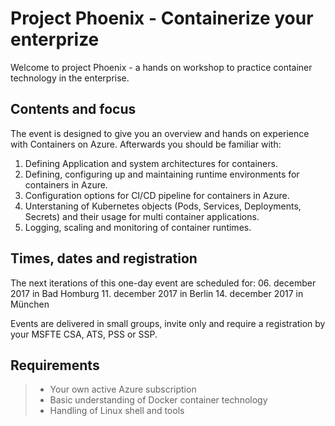 # Project Phoenix - Containerize your enterprize

Welcome to project Phoenix - a hands on workshop to practice container technology in the enterprise.

## Contents and focus
The event is designed to give you an overview and hands on experience with Containers on Azure. Afterwards you should be familiar with:
1. Defining Application and system architectures for containers.
2. Defining, configuring up and maintaining runtime environments for containers in Azure.
3. Configuration options for CI/CD pipeline for containers in Azure.
4. Unterstaning of Kubernetes objects (Pods, Services, Deployments, Secrets) and their usage for multi container applications.
5. Logging, scaling and monitoring of container runtimes.

## Times, dates and registration

The next iterations of this one-day event are scheduled for:
06. december 2017 in Bad Homburg
11. december 2017 in Berlin
14. december 2017 in München

Events are delivered in small groups, invite only and require a registration by your MSFTE CSA, ATS, PSS or SSP.

## Requirements
> - Your own active Azure subscription
> - Basic understanding of Docker container technology
> - Handling of Linux shell and tools  